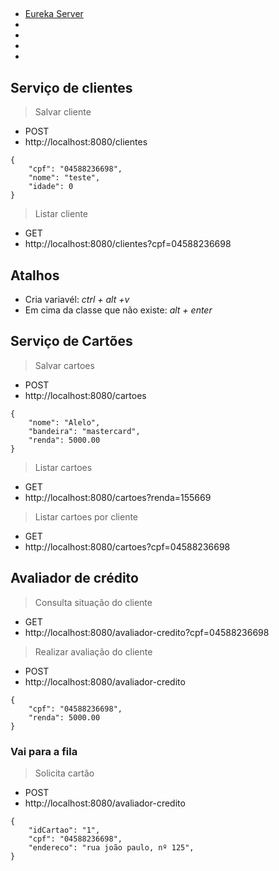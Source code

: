 ##

- [Eureka Server](http://localhost:8761/)
- []()
- []()
- []()
- []()

## Serviço de clientes
> Salvar cliente
- POST
- http://localhost:8080/clientes
```
{
    "cpf": "04588236698",
    "nome": "teste",
    "idade": 0
}
```
> Listar cliente
- GET
- http://localhost:8080/clientes?cpf=04588236698

## Atalhos
- Cria variavél: *ctrl + alt +v*
- Em cima da classe que não existe: *alt + enter*

## Serviço de Cartões
> Salvar cartoes
- POST
- http://localhost:8080/cartoes
```
{
    "nome": "Alelo",
    "bandeira": "mastercard",
    "renda": 5000.00
}
```
> Listar cartoes
- GET
- http://localhost:8080/cartoes?renda=155669
> Listar cartoes por cliente
- GET
- http://localhost:8080/cartoes?cpf=04588236698

## Avaliador de crédito
> Consulta situação do cliente
- GET
- http://localhost:8080/avaliador-credito?cpf=04588236698


> Realizar avaliação do cliente
- POST
- http://localhost:8080/avaliador-credito
```
{
    "cpf": "04588236698",
    "renda": 5000.00
}
```
### Vai para a fila
> Solicita cartão
- POST
- http://localhost:8080/avaliador-credito
```
{
    "idCartao": "1",
    "cpf": "04588236698",
    "endereco": "rua joão paulo, nº 125",
}
```
